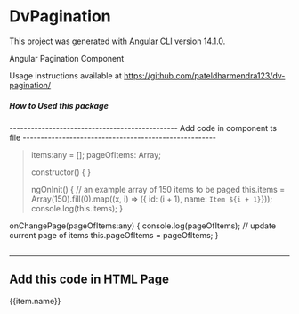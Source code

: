 # DvPagination

This project was generated with [Angular CLI](https://github.com/angular/angular-cli) version 14.1.0.

Angular Pagination Component

Usage instructions available at https://github.com/pateldharmendra123/dv-pagination/

<h5>How to Used this package</h5>
-----------------------------------------------
Add code in component ts file
------------------------------------------------------


> items:any = [];
> pageOfItems: Array<any>;
> 
> constructor() { }
> 
 > ngOnInit() {
 >     // an example array of 150 items to be paged
 >      this.items = Array(150).fill(0).map((x, i) => ({ id: (i + 1), name: `Item ${i + 1}`}));
 >      console.log(this.items);
 >  }

  onChangePage(pageOfItems:any) { 
      console.log(pageOfItems);
      // update current page of items
      this.pageOfItems = pageOfItems;
  }

```
````

  -------------------------------------------
  Add this code in HTML Page
  -----------------------------------------
 
  <div class="text-center">
      <div *ngFor="let item of pageOfItems">{{item.name}}</div>
  </div>
  <div class="text-center"> 
      <dv-pagination [items]="items" (changePage)="onChangePage($event)"></dv-pagination>  
  </div> 

